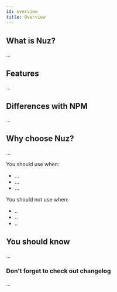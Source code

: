 ```yaml
---
id: overview
title: Overview
---
```


## What is Nuz?

...

## Features

...

## Differences with NPM

...

## Why choose Nuz?

...

You should use when:

- ...
- ...
- ...

You should not use when:

- ..
- ..
- ..

## You should know

...

### Don't forget to check out changelog

...
